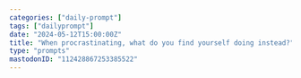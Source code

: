 ```yaml
---
categories: ["daily-prompt"]
tags: ["dailyprompt"]
date: "2024-05-12T15:00:00Z"
title: "When procrastinating, what do you find yourself doing instead?"
type: "prompts"
mastodonID: "112428867253385522"
---
```

